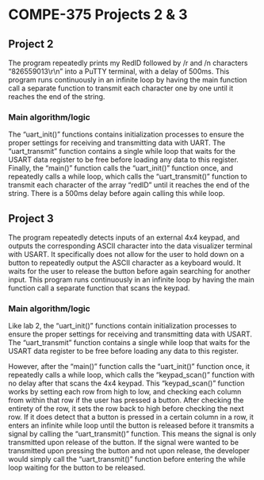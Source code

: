 # COMPE-375 Projects 2 & 3
## Project 2
The program repeatedly prints my RedID followed by /r and /n characters “826559013\r\n” into a PuTTY terminal, with a delay of 500ms. This program runs continuously in an infinite loop by having the main function call a separate function to transmit each character one by one until it reaches the end of the string.	
### Main algorithm/logic
The “uart_init()” functions contains initialization processes to ensure the proper settings for receiving and transmitting data with UART. The “uart_transmit” function contains a single while loop that waits for the USART data register to be free before loading any data to this register. Finally, the “main()” function calls the “uart_init()” function once, and repeatedly calls a while loop, which calls the “uart_transmit()” function to transmit each character of the array “redID” until it reaches the end of the string. There is a 500ms delay before again calling this while loop.
## Project 3
The program repeatedly detects inputs of an external 4x4 keypad, and outputs the corresponding ASCII character into the data visualizer terminal with USART. It specifically does not allow for the user to hold down on a button to repeatedly output the ASCII character as a keyboard would. It waits for the user to release the button before again searching for another input. This program runs continuously in an infinite loop by having the main function call a separate function that scans the keypad.			
### Main algorithm/logic
Like lab 2, the “uart_init()” functions contain initialization processes to ensure the proper settings for receiving and transmitting data with USART. The “uart_transmit” function contains a single while loop that waits for the USART data register to be free before loading any data to this register.

However, after the “main()” function calls the “uart_init()” function once, it repeatedly calls a while loop, which calls the “keypad_scan()” function with no delay after that scans the 4x4 keypad. This “keypad_scan()” function works by setting each row from high to low, and checking each column from within that row if the user has pressed a button. After checking the entirety of the row, it sets the row back to high before checking the next row. If it does detect that a button is pressed in a certain column in a row, it enters an infinite while loop until the button is released before it transmits a signal by calling the “uart_transmit()” function. This means the signal is only transmitted upon release of the button. If the signal were wanted to be transmitted upon pressing the button and not upon release, the developer would simply call the “uart_transmit()” function before entering the while loop waiting for the button to be released.
